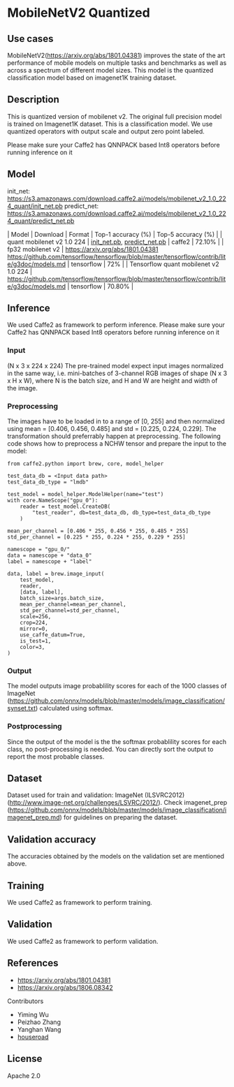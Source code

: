 # MobileNetV2 Quantized

## Use cases

MobileNetV2(https://arxiv.org/abs/1801.04381) improves the state of the art performance of mobile models on multiple tasks and benchmarks as well as across a spectrum of different model sizes. This model is the quantized classification model based on imagenet1K training dataset.

## Description

This is quantized version of mobilenet v2. The original full precision model is trained on Imagenet1K dataset. This is a classification model. We use quantized operators with output scale and output zero point labeled.

Please make sure your Caffe2 has QNNPACK based Int8 operators before running inference on it

## Model

init_net: https://s3.amazonaws.com/download.caffe2.ai/models/mobilenet_v2_1.0_224_quant/init_net.pb
predict_net: https://s3.amazonaws.com/download.caffe2.ai/models/mobilenet_v2_1.0_224_quant/predict_net.pb

| Model | Download | Format | Top-1 accuracy (%) | Top-5 accuracy (%) |
| quant mobilenet v2 1.0 224 | [init_net.pb](https://s3.amazonaws.com/download.caffe2.ai/models/mobilenet_v2_1.0_224_quant/init_net.pb), [predict_net.pb](https://s3.amazonaws.com/download.caffe2.ai/models/mobilenet_v2_1.0_224_quant/predict_net.pb) | caffe2 | 72.10% |
| fp32 mobilenet v2 | https://arxiv.org/abs/1801.04381 https://github.com/tensorflow/tensorflow/blob/master/tensorflow/contrib/lite/g3doc/models.md | tensorflow | 72% |
| Tensorflow quant mobilenet v2 1.0 224 | https://github.com/tensorflow/tensorflow/blob/master/tensorflow/contrib/lite/g3doc/models.md | tensorflow | 70.80% |


## Inference

We used Caffe2 as framework to perform inference. 
Please make sure your Caffe2 has QNNPACK based Int8 operators before running inference on it

### Input

(N x 3 x 224 x 224)
The pre-trained model expect input images normalized in the same way, i.e. mini-batches of 3-channel RGB images of shape (N x 3 x H x W), where N is the batch size, and H and W are height and width of the image.

### Preprocessing

The images have to be loaded in to a range of [0, 255] and then normalized using mean = [0.406, 0.456, 0.485] and std = [0.225, 0.224, 0.229]. The transformation should preferrably happen at preprocessing.
The following code shows how to preprocess a NCHW tensor and prepare the input to the model:

```
from caffe2.python import brew, core, model_helper

test_data_db = <Input data path>
test_data_db_type = "lmdb"

test_model = model_helper.ModelHelper(name="test")
with core.NameScope("gpu_0"):
    reader = test_model.CreateDB(
        "test_reader", db=test_data_db, db_type=test_data_db_type
    )

mean_per_channel = [0.406 * 255, 0.456 * 255, 0.485 * 255]
std_per_channel = [0.225 * 255, 0.224 * 255, 0.229 * 255]

namescope = "gpu_0/"
data = namescope + "data_0"
label = namescope + "label"

data, label = brew.image_input(
    test_model,
    reader,
    [data, label],
    batch_size=args.batch_size,
    mean_per_channel=mean_per_channel,
    std_per_channel=std_per_channel,
    scale=256,
    crop=224,
    mirror=0,
    use_caffe_datum=True,
    is_test=1,
    color=3,
)
```

### Output

The model outputs image probablility scores for each of the 1000 classes of ImageNet (https://github.com/onnx/models/blob/master/models/image_classification/synset.txt) calculated using softmax.

### Postprocessing

Since the output of the model is the the softmax probablility scores for each class, no post-processing is needed. You can directly sort the output to report the most probable classes. 

## Dataset

Dataset used for train and validation: ImageNet (ILSVRC2012) (http://www.image-net.org/challenges/LSVRC/2012/). Check imagenet_prep (https://github.com/onnx/models/blob/master/models/image_classification/imagenet_prep.md) for guidelines on preparing the dataset.

## Validation accuracy

The accuracies obtained by the models on the validation set are mentioned above. 

## Training

We used Caffe2 as framework to perform training. 

## Validation

We used Caffe2 as framework to perform validation. 

## References

* https://arxiv.org/abs/1801.04381
* https://arxiv.org/abs/1806.08342

Contributors

* Yiming Wu
* Peizhao Zhang
* Yanghan Wang
* [houseroad](https://github.com/houseroad)

## License

Apache 2.0

